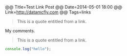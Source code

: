 @@ Title=Test Link Post
@@ Date=2014-05-01 18:00
@@ Link=http://datamcfly.com
@@ Tags=links

> This is a quote entitled from a link.

My comments.

> This is a quote entitled from a link.


```javascript
console.log("hello");
```
